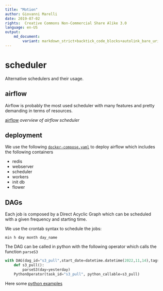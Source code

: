 ```yaml
---
title: "Motion"
author: Giovanni Marelli
date: 2019-07-02
rights:  Creative Commons Non-Commercial Share Alike 3.0
language: en-US
output: 
	md_document:
		variant: markdown_strict+backtick_code_blocks+autolink_bare_uris+markdown_github
---
```


# scheduler

Alternative schedulers and their usage.

## airflow

Airflow is probably the most used scheduler with many features and pretty demanding in terms of resources.

[airflow](../f/f_sawmill/airflow_scheduler.png "scheduler")
_overview of airflow scheduler_

## deployment

We use the following [`docker-compose.yaml`](https://github.com/sabeiro/sawmill/blob/master/docker/airflow/docker-compose.yml) to deploy airflow which includes the following containers

* redis
* webserver
* scheduler
* workers
* init db
* flower

## DAGs

Each job is composed by a Direct Acyclic Graph which can be scheduled with a given frequency and starting time. 

We use the crontab syntax to schedule the jobs:

`min h day month day_name`

The DAG can be called in python with the following operator which calls the function `parseS3`


```python
with DAG(dag_id="s3_pull",start_date=datetime.datetime(2022,11,14),tags=["froms3"],schedule='30 3 * * *') as dag:
    def s3_pull():
        parseS3(day=yesterday)
    PythonOperator(task_id="s3_pull", python_callable=s3_pull)
```

Here some [python examples](https://github.com/sabeiro/sawmill/tree/master/dags)

